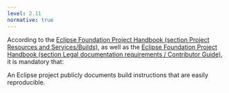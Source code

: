 ```yaml
---
level: 2.11
normative: true
---
```


According to the [Eclipse Foundation Project Handbook (section Project Resources and Services/Builds)](https://www.eclipse.org/projects/handbook/#resources-builds), as well as the [Eclipse Foundation Project Handbook (section Legal documentation requirements / Contributor Guide)](https://www.eclipse.org/projects/handbook/#legaldoc-contributor), it is mandatory that:

An Eclipse project publicly documents build instructions that are easily reproducible.
